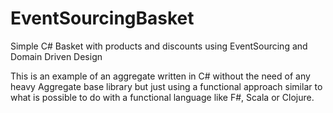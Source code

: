 # EventSourcingBasket
Simple C# Basket with products and discounts using EventSourcing and Domain Driven Design

This is an example of an aggregate written in C# without the need of any heavy Aggregate base library but just using a functional approach similar to what is possible to do with a functional language like F#, Scala or Clojure.
